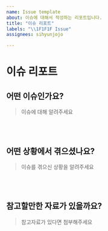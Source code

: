 ```yaml
---
name: Issue template
about: 이슈에 대해서 작성하는 리포트입니다.
title: "이슈 리포트"
labels: "\\1F1F1F Issue"
assignees: sihyunjojo

---
```

# 이슈 리포트

## 어떤 이슈인가요?

> 이슈에 대해 알려주세요
<!-- 아래 작성 -->

<br><br>

## 어떤 상황에서 겪으셨나요?

> 이슈를 겪으신 상황을 알려주세요
<!-- 아래 작성 -->

<br><br>

## 참고할만한 자료가 있을까요?

> 참고자료가 있다면 첨부해주세요
<!-- 아래 작성 -->

<br><br>
